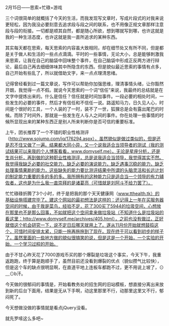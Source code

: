 2月15日——思索+忙碌+游戏

三个词很简单的就概括了今天的生活，而我发现写文章时，写成片段式的对我来说更轻松，因为我没必要刻意去追求段与段之间的联系，也不用像正规文章那样注意段与段的衔接。一切都是顺其自然，都是随心所欲，想到哪就写到哪，也许这就是我的一种生活态度，也许这就是我一直所追求的某种东西。

其实每天都在思索，每天思索的内容虽大致相同，却在细节处又有所不同，但是都是关于做人和生活的一些点点滴滴。平时的一些事情，无论大小，总是能够刺激我来思索，让我在自己的脑袋中回味整个事件，在自己脑袋中形成正反两方进行辩论，最后自己再去细细体味其中所隐含的东西。但是貌似最近思索的事情有点多，自己开始有些乱了，所以就借助文字，来一点点理清思绪。

记得曾经看到过一篇文章说，写作可以帮助你加强思维，理清事情头绪，让你豁然开朗，我觉得一点不假。就说今天思索的一个词“信任”来说，我最终的总结就是在文字中提炼出来的。什么是信任？信任就是时间加事件。一段必要的相处时间，一些发生的必要的事件，然后才有信任和不信任一说。路遥知马力，日久见人心，时间是个很好的工具，一个人装的了一时，装不了一世，狐狸总是会有露出尾巴的时候。而除了时间外，那就是一些发生在人与人之间的事件。你在处理一些事情的时候所显现出来的某种东西正是别人所来判断你是否可信的重要标准。

上午，团长推荐了一个不错的职业性格测评（http://www.sojump.com/jq/176294.aspx），虽然貌似是做过类似的，但是还是忍不住又做了一遍。结果都大同小异，又一个说我适合当领导者的测试（我的测试结果可以来我的个人博客看看，www.domyself.me）。无论是星座分析，还是生肖分析，再到做的这种职业性格测评，总是说我适合当领导，我觉得其实不然。我觉得我缺乏必要的社交能力，缺乏必要的演说能力，缺乏遇事沉稳的能力，缺乏处理事情果断的能力，这些缺失的能力要比测评结果中所谓的头脑灵活和长远计划的制定能力重要的多的多的多。我所拥有的这种能力只是适合当一个领导的有力辅佐者，这也是为什么我一直崇拜的是诸葛亮（可惜就是刘阿斗不给力罢了）。

忙忙碌碌折腾了3个小时，终于是把我的那个天天健康网（www.tthealth.tk）的基础设施搭建完毕了。建这个网站的最初想法是这样的：还记得上一年在买服务器空间的时候，由于我是菜鸟，经验不足，花了300买了5944的垃圾空间，心想放在那里也不是那么回事，不如就把这个空间拿来做垃圾站（不知道什么是垃圾站的看这里：http://www.domyself.me/archives/405.html），之前也没有做过，正好就借这个机会研究一下，说不定日后哪天就用上了。遂从11月份开始就想鼓捣这个，可惜时间安排太紧，只能一拖再拖拖到了现在。现在终于可以看到初步的样子了，虽然里面的一些地方做的貌似很搞笑的说，但是这是一个开始，一个实验的开始，一个学习过程的开始。

由于不甘心昨天花了7000游戏币买的那个爆裂是垃圾这个事实，今天下午，我重返跑跑，终于算是跑顺手了，虽然目前还没看到爆裂的优点（貌似攒气比较快），但是这个车的缺点很明显啊，在直道平地上连板车都跑不过，更不用说上坡了，⊙﹏⊙b汗。

今天做的很郁闷的事情是，开始看教务处的招生网的旧站模板，想直接分离出来放到新的后台下面用，结果是无从下手啊，动这里那里不行，动那里这里又不行，郁闷死了。

今天想做没做的事情就是看点jQuery没看。

就先罗嗦这么多吧~
